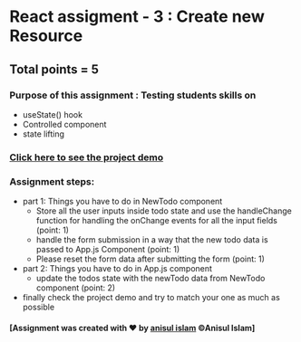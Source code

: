 # React assigment - 3 : Create new Resource

## Total points = 5

### Purpose of this assignment : Testing students skills on

- useState() hook
- Controlled component
- state lifting

### [Click here to see the project demo]()

### Assignment steps:

- part 1: Things you have to do in NewTodo component
  - Store all the user inputs inside todo state and use the handleChange function for handling the onChange events for all the input fields (point: 1)
  - handle the form submission in a way that the new todo data is passed to App.js Component (point: 1)
  - Please reset the form data after submitting the form (point: 1)
- part 2: Things you have to do in App.js component
  - update the todos state with the newTodo data from NewTodo component (point: 2)
- finally check the project demo and try to match your one as much as possible

#### [Assignment was created with &hearts; by [anisul islam](https://www.youtube.com/c/anisulislamrubel) &copy;Anisul Islam]
